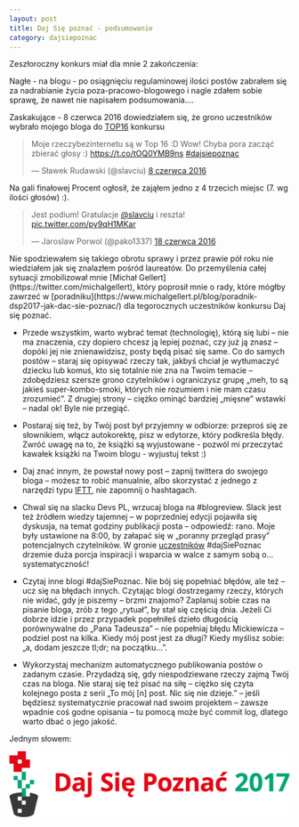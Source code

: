 ```yaml
---
layout: post
title: Daj Się poznać - podsumowanie
category: dajsiepoznac
---
```


Zeszłoroczny konkurs miał dla mnie 2 zakończenia:

Nagłe - na blogu - po osiągnięciu regulaminowej ilości postów zabrałem się za nadrabianie życia poza-pracowo-blogowego i nagle zdałem sobie sprawę, że nawet nie napisałem podsumowania….

Zaskakujące - 8 czerwca 2016 dowiedziałem się, że grono uczestników wybrało mojego bloga do [TOP16](http://devstyle.pl/daj-sie-poznac-2016/daj-sie-poznac-finalisci-2016/) konkursu
<div class="media">
    <blockquote class="twitter-tweet" data-lang="pl"><p lang="pl" dir="ltr">Moje rzeczybezinternetu są w Top 16 :D Wow! Chyba pora zacząć zbierać głosy :) <a href="https://t.co/tOQ0YMB9ns">https://t.co/tOQ0YMB9ns</a> <a href="https://twitter.com/hashtag/dajsiepoznac?src=hash">#dajsiepoznac</a></p>&mdash; Sławek Rudawski (@slavciu) <a href="https://twitter.com/slavciu/status/740430564038184960">8 czerwca 2016</a></blockquote>
    <script async src="//platform.twitter.com/widgets.js" charset="utf-8"></script>
</div>

Na gali finałowej Procent ogłosił, że zająłem jedno z 4 trzecich miejsc (7. wg ilości głosów) :). 

<div class="media">
    <blockquote class="twitter-tweet" data-lang="pl"><p lang="pl" dir="ltr">Jest podium! Gratulacje <a href="https://twitter.com/slavciu">@slavciu</a> i reszta! <a href="https://t.co/py9qH1MKar">pic.twitter.com/py9qH1MKar</a></p>&mdash; Jaroslaw Porwol (@pako1337) <a href="https://twitter.com/pako1337/status/744128450848505857">18 czerwca 2016</a></blockquote>
    <script async src="//platform.twitter.com/widgets.js" charset="utf-8"></script>
</div>
Nie spodziewałem się takiego obrotu sprawy i przez prawie pół roku nie wiedziałem jak się znalazłem pośród laureatów. Do przemyślenia całej sytuacji zmobilizował mnie [Michał Gellert](https://twitter.com/michalgellert), który poprosił mnie o rady, które mógłby zawrzeć w [poradniku](https://www.michalgellert.pl/blog/poradnik-dsp2017-jak-dac-sie-poznac/) dla tegorocznych uczestników konkursu Daj się poznać.

* Przede wszystkim, warto wybrać temat (technologię), którą się lubi – nie ma znaczenia, czy dopiero chcesz ją lepiej poznać, czy już ją znasz – dopóki jej nie znienawidzisz, posty będą pisać się same. 
Co do samych postów – staraj się opisywać rzeczy tak, jakbyś chciał je wytłumaczyć dziecku lub komuś, kto się totalnie nie zna na Twoim temacie – zdobędziesz szersze grono czytelników i ograniczysz grupę „meh, to są jakieś super-kombo-smoki, których nie rozumiem i nie mam czasu zrozumieć”. Z drugiej strony – ciężko ominąć bardziej „mięsne” wstawki – nadal ok! Byle nie przegiąć.

* Postaraj się też, by Twój post był przyjemny w odbiorze: przeproś się ze słownikiem, włącz autokorektę, pisz w edytorze, który podkreśla błędy. Zwróć uwagę na to, że książki są wyjustowane - pozwól mi przeczytać kawałek książki na Twoim blogu - wyjustuj tekst :)
* Daj znać innym, że powstał nowy post – zapnij twittera do swojego bloga – możesz to robić manualnie, albo skorzystać z jednego z narzędzi typu [IFTT](https://ifttt.com/), nie zapomnij o hashtagach. 

* Chwal się na slacku Devs PL, wrzucaj bloga na #blogreview. Slack jest też źródłem wiedzy tajemnej – w poprzedniej edycji pojawiła się dyskusja, na temat godziny publikacji posta – odpowiedź: rano. Moje były ustawione na 8:00, by załapać się w „poranny przegląd prasy” potencjalnych czytelników. W gronie [uczestników](http://uczestnicy.dajsiepoznac.pl/lista) #dajSiePoznac drzemie duża porcja inspiracji i wsparcia w walce z samym sobą o… systematyczność!

* Czytaj inne blogi #dajSiePoznac. Nie bój się popełniać błędów, ale też – ucz się na błędach innych. Czytając blogi dostrzegamy rzeczy, których nie widać, gdy je piszemy – brzmi znajomo? 
Zaplanuj sobie czas na pisanie bloga, zrób z tego „rytuał”, by stał się częścią dnia. Jeżeli Ci dobrze idzie i przez przypadek popełniłeś dzieło długością porównywalne do „Pana Tadeusza” – nie popełniaj błędu Mickiewicza – podziel post na kilka. Kiedy mój post jest za długi? Kiedy myślisz sobie: „a, dodam jeszcze tl;dr; na początku…”.

* Wykorzystaj mechanizm automatycznego publikowania postów o zadanym czasie. Przydadzą się, gdy niespodziewane rzeczy zajmą Twój czas na bloga. Nie staraj się też pisać na siłę – ciężko się czyta kolejnego posta z serii „To mój [n] post. Nic się nie dzieje.” – jeśli będziesz systematycznie pracował nad swoim projektem – zawsze wpadnie coś godne opisania – tu pomocą może być commit log, dlatego warto dbać o jego jakość.

Jednym słowem:

<img class="postImage" src="/public/dsp2017-1.png" />
